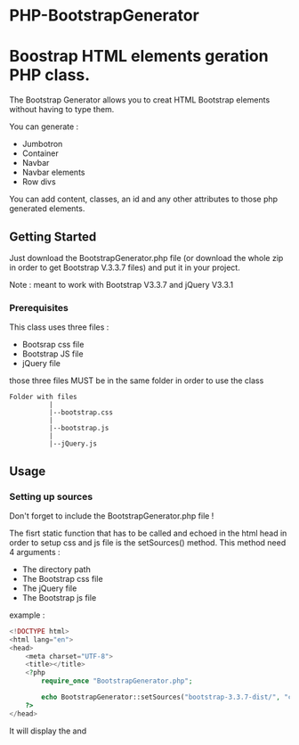 # PHP-BootstrapGenerator
# Boostrap HTML elements geration PHP class.
The Bootstrap Generator allows you to creat HTML Bootstrap elements without having to type them.

You can generate : 
* Jumbotron
* Container
* Navbar
* Navbar elements
* Row divs

You can add content, classes, an id and any other attributes to those php generated elements.

## Getting Started

Just download the BootstrapGenerator.php file (or download the whole zip in order to get Bootstrap V.3.3.7 files) and put it in your project.

Note : meant to work with Bootstrap V3.3.7 and jQuery V3.3.1 


### Prerequisites

This class uses three files :
* Bootsrap css file
* Bootstrap JS file
* jQuery file

those three files MUST be in the same folder in order to use the class

```
Folder with files
          |
          |--bootstrap.css
          |
          |--bootstrap.js
          |
          |--jQuery.js
```


## Usage

### Setting up sources

Don't forget to include the BootstrapGenerator.php file !

The fisrt static function that has to be called and echoed in the html head in order to setup css and js file is the setSources() method.
This method need 4 arguments :
* The directory path
* The Bootstrap css file
* The jQuery file
* The Bootstrap js file

example :


```php
<!DOCTYPE html>
<html lang="en">
<head>
    <meta charset="UTF-8">
    <title></title>
    <?php
        require_once "BootstrapGenerator.php";

        echo BootstrapGenerator::setSources("bootstrap-3.3.7-dist/", "css/bootstrap.css", "js/jquery-3.3.1.js", "js/bootstrap.js");
    ?>
</head>
```

It will display the <link> and <script> tag with the attributes needed to lod the css and JS files.

### Generate elements
#### Generate jumbotron

Use the method **genJumbotron()** in order to generate a Jumbotron HTML element.
This method needs 4 attributes :
* $content : content displayed in the Jumbotron
* $class : class(es) to add to the Jumbotron
* $id : id of the Jumbotron
* $attributes : other attriubutes to add to the Jumbotron

Example :
```php
echo BootstrapGenerator::genJumbotron($nav."<h1>Hello, world!</h1>", "myClass1 myClass2", "myID", "style:'color: blue;'");
```

#### Generate container

Use the method **genContainer()** in order to generate a Container HTML element.
This method needs 5 attributes :
* $content : content displayed in the Container
* $fluid : boolean that indicates if the Container is fluid (true => fluid, false => not fluid)
* $class : class(es) to add to the Container
* $id : id of the Container
* $attributes : other attriubutes to add to the Container

Example :
```php
echo BootstrapGenerator::genContainer("<p>My content</p>", true, null, "myContainer", null);
```
#### Generate Navbar

Use the method **genNavbar()** in order to generate a Navbar HTML element.
This method needs 5 attributes :
* $content : content displayed in the Navbar
* $inverse : boolean that indicates if the Navbar is inversed (true => invered, false => not inversed)
* $class : class(es) to add to the Navbar
* $id : id of the Navbar
* $attributes : other attriubutes to add to the Navbar

Example :
```php
echo BootstrapGenerator::genNavbar($form, false, null, null, null);
```

#### Generate Navbar elements

Use the method **genNavbarElement()** in order to generate a Navbar element.
This method needs 5 attributes :
* $content : content displayed in the Navbar element
* $type : sring that indicates the type of the Navbar element ("brand", "form", "form-group", "text", "button")
* $class : class(es) to add to the Navbar element
* $id : id of the Navbar element
* $attributes : other attriubutes to add to the Navbar element

Example :
```php
echo BootstrapGenerator::genNavbarElement("Submit", "button", "btn-primary", null, null);
```


## Mix the possibilities !!!

You can of course mix all of those possibilities in order to create a full page, without having to write any html code for bootstrap elements !

Example :
```php
<!DOCTYPE html>
<html lang="en">
<head>
    <meta charset="UTF-8">
    <title></title>
    <?php
        //Include the class
        require_once "BootstrapGenerator.php";

        //Display the <link> and <source> tags
        echo BootstrapGenerator::setSources("bootstrap-3.3.7-dist/", "css/bootstrap.css",
            "js/jquery-3.3.1.js", "js/bootstrap.js");
    ?>
</head>
<body>

<?php

    //Creates a navbar button
    $button = BootstrapGenerator::genNavbarElement("Submit", "button", "btn-primary", null, null);

    //Creates a custom navbar brand
    $brand = BootstrapGenerator::genNavbarElement("My Brand", "brand", null, null, null);

    //Concatenate the elements in order to make one
    $formContent = $brand.$button;

    //Generates the form group
    $formGroup = BootstrapGenerator::genNavbarElement($formContent, "form-group", null, null, null);

    //Generates the nav form
    $form = BootstrapGenerator::genNavbarElement($formGroup, "form", null, null, "method='post'");

    //Generates the nav bar
    $nav = BootstrapGenerator::genNavbar($form, true, null, null, null);

    //Generates the jumbotron
    $jumbotron =  BootstrapGenerator::genJumbotron($nav."<br><h1>Hello, world!</h1>",
                    null, null, null);

    //Generates the container
    $container =  BootstrapGenerator::genContainer($jumbotron, true, null, null, null);

    //Displays the whole thing !
    echo $container;
?>

</body>
</html>
```

## Authors

* **Tony Piton** - *Initial work* - [TonyPtn](https://github.com/TonyPtn)

## License

This project is licensed under the version 3 of the GNU Lesser General Public License - see the [LICENSE.md](LICENSE.md) file for details

